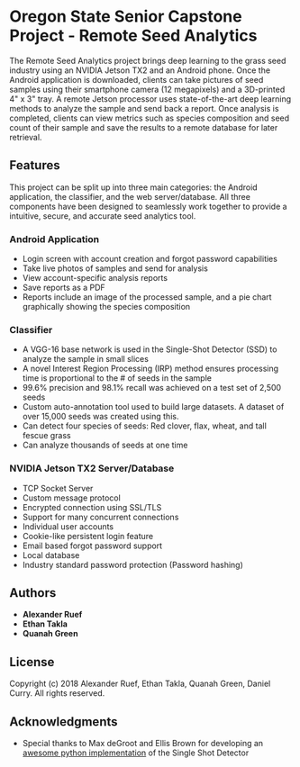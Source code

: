 # Oregon State Senior Capstone Project - Remote Seed Analytics

The Remote Seed Analytics project brings deep learning to the grass seed industry using an NVIDIA Jetson TX2 and an Android phone. Once the Android application is downloaded, clients can take pictures of seed samples using their smartphone camera (12 megapixels) and a 3D-printed 4" x 3" tray. A remote Jetson processor uses state-of-the-art deep learning methods to analyze the sample and send back a report. Once analysis is completed, clients can view metrics such as species composition and seed count of their sample and save the results to a remote database for later retrieval. 

## Features

This project can be split up into three main categories: the Android application, the classifier, and the web server/database. All three components have been designed to seamlessly work together to provide a intuitive, secure, and accurate seed analytics tool.

### Android Application

* Login screen with account creation and forgot password capabilities
* Take live photos of samples and send for analysis
* View account-specific analysis reports
* Save reports as a PDF
* Reports include an image of the processed sample, and a pie chart graphically showing the species composition

### Classifier

* A VGG-16 base network is used in the Single-Shot Detector (SSD) to analyze the sample in small slices
* A novel Interest Region Processing (IRP) method ensures processing time is proportional to the # of seeds in the sample
* 99.6% precision and 98.1% recall was achieved on a test set of 2,500 seeds
* Custom auto-annotation tool used to build large datasets. A dataset of over 15,000 seeds was created using this. 
* Can detect four species of seeds: Red clover, flax, wheat, and tall fescue grass
* Can analyze thousands of seeds at one time

### NVIDIA Jetson TX2 Server/Database

* TCP Socket Server
* Custom message protocol
* Encrypted connection using SSL/TLS
* Support for many concurrent connections
* Individual user accounts
* Cookie-like persistent login feature
* Email based forgot password support
* Local database
* Industry standard password protection (Password hashing)

## Authors

* **Alexander Ruef** 
* **Ethan Takla** 
* **Quanah Green** 

## License

Copyright (c) 2018 Alexander Ruef, Ethan Takla, Quanah Green, Daniel Curry. All rights reserved.

## Acknowledgments

* Special thanks to Max deGroot and Ellis Brown for developing an [awesome python implementation](https://github.com/amdegroot/ssd.pytorch/blob/master/README.md) of the Single Shot Detector 
